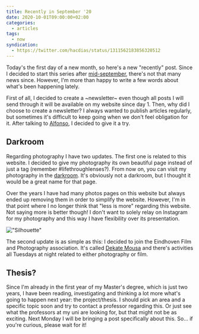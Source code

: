 ```yaml
---
title: Recently in September '20
date: 2020-10-01T09:00:00+02:00
categories:
  - articles
tags:
  - now
syndication:
  - https://twitter.com/hacdias/status/1311562183856320512
---
```


Today's the first day of a new month, so here's a new "recently" post. Since I decided to start this series after [mid-september](/2020/09/21/recently), there's not that many news since. However, I'm more than happy to write a few words about what's been happening lately.

<!--more-->

First of all, I decided to create a ~newsletter~ even though all posts I will send through it will be available on my website since day 1. Then, why did I choose to create a newsletter? I always wanted to publish articles regularly, but sometimes it's difficult to keep going when we don't feel obligation for it. After talking to [Alfonso](https://twitter.com/adlrocha), I decided to give it a try.

## Darkroom

Regarding photography I have two updates. The first one is related to this website. I decided to give my photography its own beautiful page instead of just a tag (remember #lifethroughlenses?). From now on, you can visit my photography in the [darkroom](/photos). It's obviously not a darkroom, but I thought it would be a great name for that page.

Over the years I have had many photos pages on this website but always ended up removing them in order to simplify the website. However, I'm in that point where I no longer think that "less is more" regarding this website. Not saying more is better though! I don't want to solely relay on Instagram for my photography and this way I have flexibility over its presentation.

![["Silhouette"](/2020/09/27/silhouette)](cdn:/2020-09-silhouette)

The second update is as simple as this: I decided to join the Eindhoven Film and Photography association. It's called [Dekate Mousa](http://dekatemousa.nl/) and there's activities all Tuesdays at night related to either photography or film.

## Thesis?

Since I'm already in the first year of my Master's degree, which is just two years, I have been reading, investigating and thinking a lot more what's going to happen next year: the project/thesis. I should pick an area and a specific topic soon and try to contact a professor regarding this. Or just see what the professors at my uni are looking for, but that might not be as exciting. Next Monday I will be bringing a post specifically about this. So... if you're curious, please wait for it!
